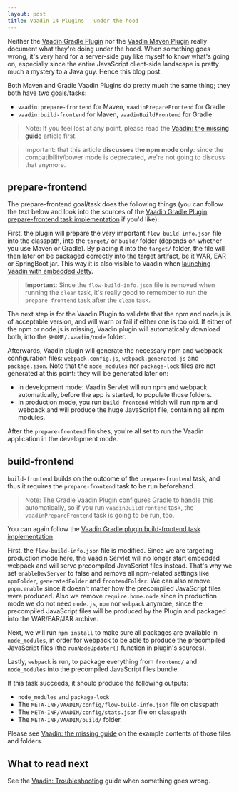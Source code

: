 ```yaml
---
layout: post
title: Vaadin 14 Plugins - under the hood
---
```


Neither the [Vaadin Gradle Plugin](https://github.com/vaadin/vaadin-gradle-plugin/)
nor the [Vaadin Maven Plugin](https://github.com/vaadin/flow/issues/8617)
really document what they're doing under the hood. When something goes wrong,
it's very hard for a server-side guy like myself to know what's going on, especially
since the entire JavaScript client-side landscape is pretty much a mystery to a Java
guy. Hence this blog post.

Both Maven and Gradle Vaadin Plugins do pretty much the same thing; they both have two goals/tasks:

* `vaadin:prepare-frontend` for Maven, `vaadinPrepareFrontend` for Gradle
* `vaadin:build-frontend` for Maven, `vaadinBuildFrontend` for Gradle

> Note: If you feel lost at any point, please read the [Vaadin: the missing guide](../Vaadin-the-missing-guide/)
article first.

> Important: that this article **discusses the npm mode only**: since the compatibility/bower
mode is deprecated, we're not going to discuss that anymore.

## prepare-frontend

The prepare-frontend goal/task does the following things (you can follow the text below
and look into the sources of the
[Vaadin Gradle Plugin prepare-frontend task implementation](https://github.com/vaadin/vaadin-gradle-plugin/blob/master/src/main/kotlin/com/vaadin/gradle/VaadinPrepareFrontendTask.kt#L63)
if you'd like):

First, the plugin will prepare the very important `flow-build-info.json` file into
the classpath, into the `target/` or `build/` folder (depends on whether you use Maven or Gradle).
By placing it into the `target/` folder, the file will then later on be packaged
correctly into the target artifact, be it WAR, EAR or SpringBoot jar. This way
it is also visible to Vaadin when [launching Vaadin with embedded Jetty](https://github.com/mvysny/vaadin14-embedded-jetty).

> **Important:** Since the `flow-build-info.json` file is removed when
> running the `clean` task, it's really good to remember
> to run the `prepare-frontend` task after the `clean` task.

The next step is for the Vaadin Plugin to validate that the npm and node.js is of acceptable
version, and will warn or fail if either one is too old. If either of the npm or node.js is missing,
Vaadin plugin will automatically download both, into the `$HOME/.vaadin/node` folder.

Afterwards, Vaadin plugin will generate the necessary npm and webpack configuration files:
`webpack.config.js`, `webpack.generated.js` and `package.json`. Note that the
`node_modules` nor `package-lock` files are not generated at this point:
they will be generated later on:

* In development mode: Vaadin Servlet will run npm and webpack automatically,
  before the app is started, to populate those folders.
* In production mode, you run `build-frontend` which will run npm and webpack
  and will produce the huge JavaScript file, containing all npm modules.

After the `prepare-frontend` finishes, you're all set to run the Vaadin application
in the development mode.

## build-frontend

`build-frontend` builds on the outcome of the `prepare-frontend` task, and thus
it requires the `prepare-frontend` task to be run beforehand.

> Note: The Gradle Vaadin Plugin
configures Gradle to handle this automatically, so if you run `vaadinBuildFrontend` task, the `vaadinPrepareFrontend` task is going to be run, too.

You can again follow the [Vaadin Gradle plugin build-frontend task implementation](https://github.com/vaadin/vaadin-gradle-plugin/blob/master/src/main/kotlin/com/vaadin/gradle/VaadinBuildFrontendTask.kt#L68).

First, the `flow-build-info.json` file is modified. Since we are targeting production mode here,
the Vaadin Servlet will no longer start embedded webpack and will serve precompiled
JavaScript files instead. That's why we set `enableDevServer` to false and remove
all npm-related settings like `npmFolder`, `generatedFolder` and `frontendFolder`.
We can also remove `pnpm.enable` since it doesn't matter how the precompiled JavaScript
files were produced. Also we remove `require.home.node` since in production mode
we do not need `node.js`, `npm` nor `webpack` anymore, since the precompiled JavaScript
files will be produced by the Plugin and packaged into the WAR/EAR/JAR archive.

Next, we will run `npm install` to make sure all packages are available in `node_modules`,
in order for webpack to be able to produce the precompiled JavaScript files (the `runNodeUpdater()` function
in plugin's sources).

Lastly, `webpack` is run, to package everything from `frontend/` and `node_modules` into
the precompiled JavaScript files bundle.

If this task succeeds, it should produce the following outputs:

* `node_modules` and `package-lock`
* The `META-INF/VAADIN/config/flow-build-info.json` file on classpath
* The `META-INF/VAADIN/config/stats.json` file on classpath
* The `META-INF/VAADIN/build/` folder.

Please see [Vaadin: the missing guide](../Vaadin-the-missing-guide/) on the
example contents of those files and folders.

## What to read next

See the [Vaadin: Troubleshooting](../Vaadin-troubleshooting/) guide when something
goes wrong.

